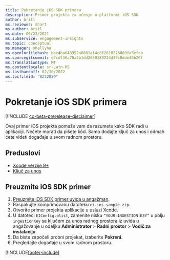 ```yaml
---
title: Pokretanje iOS SDK primera
description: Primer projekta za učenje o platformi iOS SDK
author: britl
ms.reviewer: mhart
ms.author: britl
ms.date: 06/23/2021
ms.subservice: engagement-insights
ms.topic: conceptual
ms.manager: shellyha
ms.openlocfilehash: bbe4ba648952a8081af4c8f2610276809fa5efeb
ms.sourcegitcommit: e7cdf36a78a2b1dd2850183224d39c8dde46b26f
ms.translationtype: MT
ms.contentlocale: sr-Latn-RS
ms.lasthandoff: 02/16/2022
ms.locfileid: "8232859"
---
```

# <a name="run-the-ios-sdk-sample"></a>Pokretanje iOS SDK primera

[!INCLUDE [cc-beta-prerelease-disclaimer](includes/cc-beta-prerelease-disclaimer.md)]

Ovaj primer iOS projekta pomaže vam da razumete kako SDK radi u aplikaciji. Nećete morati da pišete kôd. Samo dodajte ključ za unos i odmah ćete videti događaje u svom radnom prostoru.

## <a name="prerequisites"></a>Preduslovi

- [Xcode verzije 9+](https://developer.apple.com/xcode/downloads/)
- [Ključ za unos](get-started-ios.md)

## <a name="download-the-ios-sdk-sample"></a>Preuzmite iOS SDK primer

1. [Preuzmite iOS SDK primer uvida u angažman](https://download.pi.dynamics.com/sdk/EI-SDKs/ei-ios-sample.zip).
1. Raspakujte komprimovanu datoteku `ei-ios-sample.zip`.
1. Otvorite primer projekta aplikacije u usluzi Xcode.
1. U datoteci `EIConfig.plist`, zamenite nisku `“YOUR-INGESTION-KEY”` u polju `ingestionKey` sa ključem za unos radnog prostora iz uvida u angažovanje u odeljku **Administrator** > **Radni prostor** > **Vodič za instalaciju**.
1. Da biste započeli probni projekat, izaberite **Pokreni**.
1. Pregledajte događaje u svom radnom prostoru.

[!INCLUDE[footer-include](../includes/footer-banner.md)]
